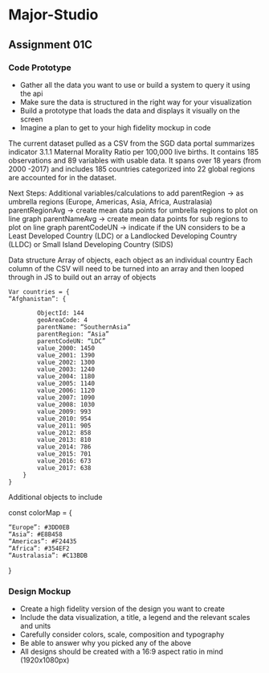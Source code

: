 # Major-Studio

## Assignment 01C

### Code Prototype
- Gather all the data you want to use or build a system to query it using the api
- Make sure the data is structured in the right way for your visualization
- Build a prototype that loads the data and displays it visually on the screen
- Imagine a plan to get to your high fidelity mockup in code

The current dataset pulled as a CSV from the SGD data portal summarizes indicator 3.1.1 Maternal Morality Ratio per 100,000 live births. It contains 185 observations and 89 variables with usable data. It spans over 18 years (from 2000 -2017) and includes 185 countries categorized into 22 global regions are accounted for in the dataset.

Next Steps:
Additional variables/calculations to add
	parentRegion -> as umbrella regions (Europe, Americas, Asia, Africa, Australasia)
	parentRegionAvg -> create mean data points for umbrella regions to plot on line graph
	parentNameAvg -> create mean data points for sub regions to plot on line graph
parentCodeUN -> indicate if the UN considers to be a Least Developed Country (LDC) or a Landlocked Developing Country (LLDC) or Small Island Developing Country (SIDS)

Data structure 
    Array of objects, each object as an individual country
    Each column of the CSV will need to be turned into an array and then looped through in JS to build out an array of objects
	
	Var countries = {
	“Afghanistan”: {

    		ObjectId: 144
    		geoAreaCode: 4
    		parentName: “SouthernAsia”
    		parentRegion: “Asia”
    		parentCodeUN: “LDC”
    		value_2000: 1450
    		value_2001: 1390
    		value_2002: 1300
    		value_2003: 1240
    		value_2004: 1180
    		value_2005: 1140
    		value_2006: 1120
    		value_2007: 1090
    		value_2008: 1030
    		value_2009: 993
    		value_2010: 954
    		value_2011: 905
    		value_2012: 858
    		value_2013: 810
    		value_2014: 786
    		value_2015: 701
    		value_2016: 673
    		value_2017: 638
		}
	}

Additional objects to include

const colorMap = {

	“Europe”: #3DD0EB
	“Asia”: #E8B458
	“Americas”: #F24435
	“Africa”: #354EF2
	“Australasia”: #C13BDB
}


### Design Mockup
- Create a high fidelity version of the design you want to create
- Include the data visualization, a title, a legend and the relevant scales and units
- Carefully consider colors, scale, composition and typography
- Be able to answer why you picked any of the above
- All designs should be created with a 16:9 aspect ratio in mind (1920x1080px)



